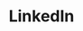 ---
title: "LinkedIn"
weight: 2
LucideIconName: "linkedin"
description: "My resume and connections."
link: "https://www.linkedin.com/in/josiahhenson"
---